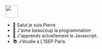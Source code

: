 

<img src="[https://media.giphy.com/media/vFKqnCdLPNOKc/giphy.gif](https://www.canva.com/design/DAFFou4bqf8/cnmMEyLUiQz4F781NsO8PQ/watch?utm_content=DAFFou4bqf8&utm_campaign=designshare&utm_medium=link&utm_source=publishsharelink)" width="40" height="40" />

- 👋 Salut je suis Pierre
- 👀 J'aime beaucoup la programmation 
- 🌱 J'apprends actuellement le Javascript.
- 📚 J'étudie à L'ISEP Paris.




<!--- 
Pierro236/Pierro236 is a ✨ special ✨ repository because its `README.md` (this file) appears on your GitHub profile.
You can click the Preview link to take a look at your changes.
--->
